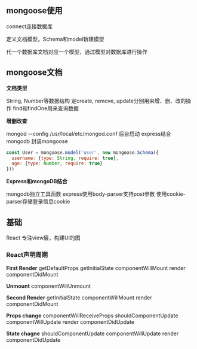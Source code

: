 ## mongoose使用

connect连接数据库

定义文档模型，Schema和model新建模型

代一个数据库文档对应一个模型，通过模型对数据库进行操作

## mongoose文档

**文档类型**

String, Number等数据结构
定create, remove, update分别用来增、删、改的操作
find和findOne用来查询数据

**增删改查**

mongod --config /usr/local/etc/mongod.conf 后台启动
express结合mongodb
封装mongoose

```js
const User = mongoose.model('user', new mongoose.Schema({
  username: {type: String, require: true},
  age: {type: Number, require: true}
}))
```

**Express和mongoDB结合**

mongodb独立工具函数
express使用body-parser支持post参数
使用cookie-parser存储登录信息cookie

## 基础

React 专注view层，构建UI的图

### React声明周期

**First Render**
getDefaultProps
getInitialState
componentWillMount
render
componentDidMount

**Unmount**
componentWillUnmount

**Second Render**
getInitialState
componentWillMount
render
componentDidMount

**Props change**
componentWillReceiveProps
shouldComponentUpdate
componentWillUpdate
render
componentDidUpdate

**State chagne**
shouldComponentUpdate
componentWillUpdate
render
componentDidUpdate
